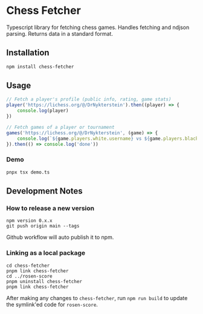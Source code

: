 # Chess Fetcher

Typescript library for fetching chess games. Handles fetching and ndjson parsing. Returns data in a standard format.

## Installation

```bash
npm install chess-fetcher
```

## Usage

```javascript
// Fetch a player's profile (public info, rating, game stats)
player('https://lichess.org/@/DrNykterstein').then((player) => {
    console.log(player)
})

// Fetch games of a player or tournament
games('https://lichess.org/@/DrNykterstein', (game) => {
    console.log(`${game.players.white.username} vs ${game.players.black.username}`, game.result.label)
}).then(() => console.log('done'))
```

### Demo

```bash
pnpx tsx demo.ts
```

## Development Notes

### How to release a new version

    npm version 0.x.x
    git push origin main --tags

Github workflow will auto publish it to npm.

### Linking as a local package

    cd chess-fetcher
    pnpm link chess-fetcher
    cd ../rosen-score
    pnpm uninstall chess-fetcher
    pnpm link chess-fetcher

After making any changes to `chess-fetcher`, run `npm run build` to update the symlink'ed code for `rosen-score`.
